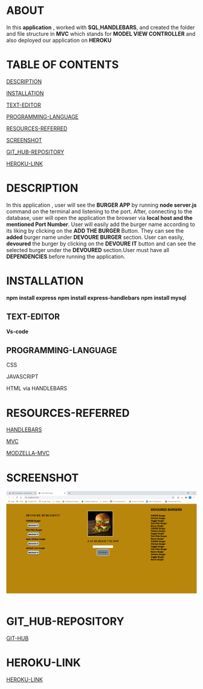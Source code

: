 # ABOUT 

In this **application** , worked with **SQL**,**HANDLEBARS**,
and created the folder and file structure in **MVC** which stands for
**MODEL VIEW CONTROLLER**  and also deployed our application on **HEROKU**

# TABLE OF CONTENTS
[ DESCRIPTION](#DESCRIPTION)

[INSTALLATION](#INSTALLATION)

[TEXT-EDITOR](#TEXT-EDITOR)

[PROGRAMMING-LANGUAGE](#PROGRAMMING-LANGUAGE)

[RESOURCES-REFERRED](#RESOURCES-REFERRED)

[SCREENSHOT](#SCREENSHOT)

[GIT_HUB-REPOSITORY](#GIT_HUB-REPOSITORY)

[ HEROKU-LINK](#HEROKU-LINK) 










# DESCRIPTION

In this application , user will see the **BURGER APP** by running
**node server.js** command on the terminal and listening to the port.
After,  connecting to the database, user will open the application the browser
via **local host and the mentioned Port Number**. User will easily add the burger name according to its liking by clicking on the **ADD THE BURGER** Button.
They can see the **added** burger name under **DEVOURE BURGER** section. User can easily, **devoured** the burger by clicking on the **DEVOURE IT** button and can see the selected burger under the **DEVOURED** section.User must have all **DEPENDENCIES** before running the application.

# INSTALLATION

**npm install express**
**npm install express-handlebars**
**npm install mysql**





## TEXT-EDITOR
**Vs-code**

## PROGRAMMING-LANGUAGE

CSS

JAVASCRIPT

HTML via HANDLEBARS

# RESOURCES-REFERRED
[HANDLEBARS](https://handlebarsjs.com/)

[MVC](https://www.tutorialspoint.com/mvc_framework/mvc_framework_introduction.htm)

[MODZELLA-MVC](https://developer.mozilla.org/en-US/docs/Glossary/MVC)


# SCREENSHOT
![BURGER-APP-SCREENSHOT](public/images/3.png)

# GIT_HUB-REPOSITORY
[GIT-HUB](https://github.com/nehreetkaur/burger)

# HEROKU-LINK
[HEROKU-LINK]( https://burger-nehreet.herokuapp.com/)


